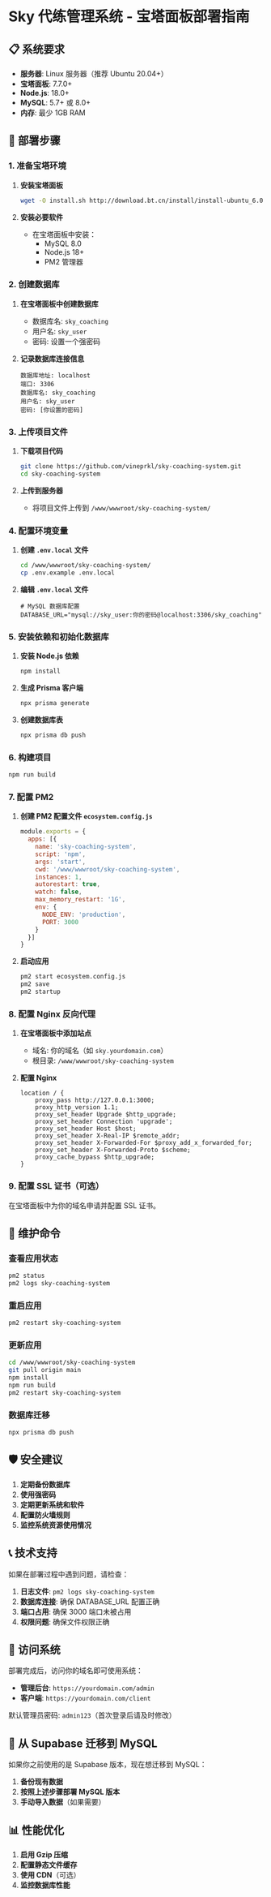 # Sky 代练管理系统 - 宝塔面板部署指南

## 📋 系统要求

- **服务器**: Linux 服务器（推荐 Ubuntu 20.04+）
- **宝塔面板**: 7.7.0+
- **Node.js**: 18.0+
- **MySQL**: 5.7+ 或 8.0+
- **内存**: 最少 1GB RAM

## 🚀 部署步骤

### 1. 准备宝塔环境

1. **安装宝塔面板**
   ```bash
   wget -O install.sh http://download.bt.cn/install/install-ubuntu_6.0.sh && sudo bash install.sh
   ```

2. **安装必要软件**
   - 在宝塔面板中安装：
     - MySQL 8.0
     - Node.js 18+
     - PM2 管理器

### 2. 创建数据库

1. **在宝塔面板中创建数据库**
   - 数据库名: `sky_coaching`
   - 用户名: `sky_user`
   - 密码: 设置一个强密码

2. **记录数据库连接信息**
   ```
   数据库地址: localhost
   端口: 3306
   数据库名: sky_coaching
   用户名: sky_user
   密码: [你设置的密码]
   ```

### 3. 上传项目文件

1. **下载项目代码**
   ```bash
   git clone https://github.com/vineprkl/sky-coaching-system.git
   cd sky-coaching-system
   ```

2. **上传到服务器**
   - 将项目文件上传到 `/www/wwwroot/sky-coaching-system/`

### 4. 配置环境变量

1. **创建 `.env.local` 文件**
   ```bash
   cd /www/wwwroot/sky-coaching-system/
   cp .env.example .env.local
   ```

2. **编辑 `.env.local` 文件**
   ```env
   # MySQL 数据库配置
   DATABASE_URL="mysql://sky_user:你的密码@localhost:3306/sky_coaching"
   ```

### 5. 安装依赖和初始化数据库

1. **安装 Node.js 依赖**
   ```bash
   npm install
   ```

2. **生成 Prisma 客户端**
   ```bash
   npx prisma generate
   ```

3. **创建数据库表**
   ```bash
   npx prisma db push
   ```

### 6. 构建项目

```bash
npm run build
```

### 7. 配置 PM2

1. **创建 PM2 配置文件 `ecosystem.config.js`**
   ```javascript
   module.exports = {
     apps: [{
       name: 'sky-coaching-system',
       script: 'npm',
       args: 'start',
       cwd: '/www/wwwroot/sky-coaching-system',
       instances: 1,
       autorestart: true,
       watch: false,
       max_memory_restart: '1G',
       env: {
         NODE_ENV: 'production',
         PORT: 3000
       }
     }]
   }
   ```

2. **启动应用**
   ```bash
   pm2 start ecosystem.config.js
   pm2 save
   pm2 startup
   ```

### 8. 配置 Nginx 反向代理

1. **在宝塔面板中添加站点**
   - 域名: 你的域名（如 `sky.yourdomain.com`）
   - 根目录: `/www/wwwroot/sky-coaching-system`

2. **配置 Nginx**
   ```nginx
   location / {
       proxy_pass http://127.0.0.1:3000;
       proxy_http_version 1.1;
       proxy_set_header Upgrade $http_upgrade;
       proxy_set_header Connection 'upgrade';
       proxy_set_header Host $host;
       proxy_set_header X-Real-IP $remote_addr;
       proxy_set_header X-Forwarded-For $proxy_add_x_forwarded_for;
       proxy_set_header X-Forwarded-Proto $scheme;
       proxy_cache_bypass $http_upgrade;
   }
   ```

### 9. 配置 SSL 证书（可选）

在宝塔面板中为你的域名申请并配置 SSL 证书。

## 🔧 维护命令

### 查看应用状态
```bash
pm2 status
pm2 logs sky-coaching-system
```

### 重启应用
```bash
pm2 restart sky-coaching-system
```

### 更新应用
```bash
cd /www/wwwroot/sky-coaching-system
git pull origin main
npm install
npm run build
pm2 restart sky-coaching-system
```

### 数据库迁移
```bash
npx prisma db push
```

## 🛡️ 安全建议

1. **定期备份数据库**
2. **使用强密码**
3. **定期更新系统和软件**
4. **配置防火墙规则**
5. **监控系统资源使用情况**

## 📞 技术支持

如果在部署过程中遇到问题，请检查：

1. **日志文件**: `pm2 logs sky-coaching-system`
2. **数据库连接**: 确保 DATABASE_URL 配置正确
3. **端口占用**: 确保 3000 端口未被占用
4. **权限问题**: 确保文件权限正确

## 🎯 访问系统

部署完成后，访问你的域名即可使用系统：

- **管理后台**: `https://yourdomain.com/admin`
- **客户端**: `https://yourdomain.com/client`

默认管理员密码: `admin123`（首次登录后请及时修改）

## 🔄 从 Supabase 迁移到 MySQL

如果你之前使用的是 Supabase 版本，现在想迁移到 MySQL：

1. **备份现有数据**
2. **按照上述步骤部署 MySQL 版本**
3. **手动导入数据**（如果需要）

## 📊 性能优化

1. **启用 Gzip 压缩**
2. **配置静态文件缓存**
3. **使用 CDN**（可选）
4. **监控数据库性能**
